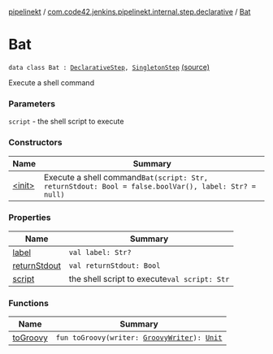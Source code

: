 [pipelinekt](../../index.md) / [com.code42.jenkins.pipelinekt.internal.step.declarative](../index.md) / [Bat](./index.md)

# Bat

`data class Bat : `[`DeclarativeStep`](../../com.code42.jenkins.pipelinekt.core.step/-declarative-step.md)`, `[`SingletonStep`](../../com.code42.jenkins.pipelinekt.core.step/-singleton-step/index.md) [(source)](https://github.com/code42/pipelinekt/tree/master/internal/src/main/kotlin/com/code42/jenkins/pipelinekt/internal/step/declarative/Bat.kt#L15)

Execute a shell command

### Parameters

`script` - the shell script to execute

### Constructors

| Name | Summary |
|---|---|
| [&lt;init&gt;](-init-.md) | Execute a shell command`Bat(script: Str, returnStdout: Bool = false.boolVar(), label: Str? = null)` |

### Properties

| Name | Summary |
|---|---|
| [label](label.md) | `val label: Str?` |
| [returnStdout](return-stdout.md) | `val returnStdout: Bool` |
| [script](script.md) | the shell script to execute`val script: Str` |

### Functions

| Name | Summary |
|---|---|
| [toGroovy](to-groovy.md) | `fun toGroovy(writer: `[`GroovyWriter`](../../com.code42.jenkins.pipelinekt.core.writer/-groovy-writer/index.md)`): `[`Unit`](https://kotlinlang.org/api/latest/jvm/stdlib/kotlin/-unit/index.html) |
